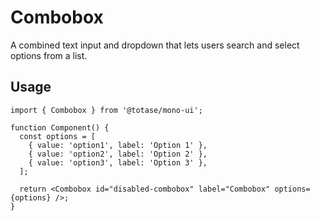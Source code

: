 # Combobox

A combined text input and dropdown that lets users search and select options from a list.

## Usage

```tsx
import { Combobox } from '@totase/mono-ui';

function Component() {
  const options = [
    { value: 'option1', label: 'Option 1' },
    { value: 'option2', label: 'Option 2' },
    { value: 'option3', label: 'Option 3' },
  ];

  return <Combobox id="disabled-combobox" label="Combobox" options={options} />;
}
```
